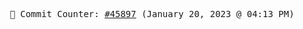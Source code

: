 <p align="center">
    <samp>
        📮 Commit Counter: <a href="https://github.com/Javascript-void0/Javascript-void0/commits/main">#45897</a> (January 20, 2023 @ 04:13 PM)
    </samp>
</p>